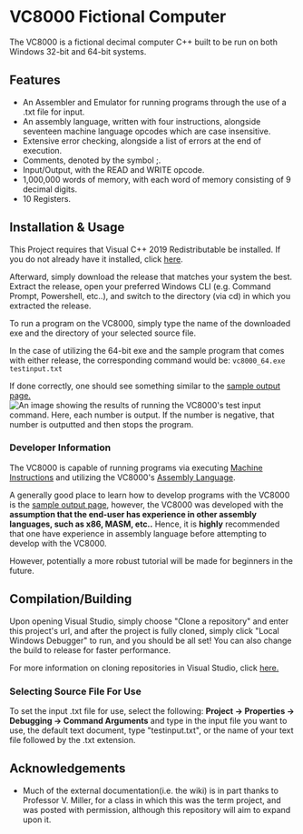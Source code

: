 # VC8000 Fictional Computer

The VC8000 is a fictional decimal computer C++ built to be run on both Windows 32-bit and 64-bit systems.
## Features

 - An Assembler and Emulator for running programs through the use of a .txt file for input.
 - An assembly language, written with four instructions, alongside seventeen machine language opcodes which are case insensitive.
 - Extensive error checking, alongside a list of errors at the end of execution.
 - Comments, denoted by the symbol ;.
 - Input/Output, with the READ and WRITE opcode.
 - 1,000,000 words of memory, with each word of memory consisting of 9 decimal digits.
 - 10 Registers.

## Installation & Usage 

This Project requires that Visual C++ 2019 Redistributable be installed. If you do not already have it installed, click [here](https://learn.microsoft.com/en-US/cpp/windows/latest-supported-vc-redist?view=msvc-170#visual-studio-2015-2017-2019-and-2022).

Afterward, simply download the release that matches your system the best. Extract the release, open your preferred Windows CLI (e.g. Command Prompt, Powershell, etc..), and switch to the directory (via cd) in which you extracted the release. 

To run a program on the VC8000, simply type the name of the downloaded exe and the directory of your selected source file. 

In the case of utilizing the 64-bit exe and the sample program that comes with either release, the corresponding command would be: `vc8000_64.exe testinput.txt` 

If done correctly, one should see something similar to the [sample output page.](https://github.com/pw45000/VC-8000/wiki/VC8000-Sample-Output)
![An image showing the results of running the VC8000's test input command. Here, each number is output. If the number is negative, that number is outputted and then stops the program.](https://github.com/pw45000/VC-8000/raw/Experimental/VC-8000%20Fictional%20Computer/test_input.png?raw=true)

### Developer Information
The VC8000 is capable of running programs via executing [Machine Instructions](https://github.com/pw45000/VC-8000/wiki/VC8000-Computer-and-OPCodes) and utilizing the VC8000's [Assembly Language](https://github.com/pw45000/VC-8000/wiki/VC8000-Assembly-Language). 

A generally good place to learn how to develop programs with the VC8000 is the [sample output page](https://github.com/pw45000/VC-8000/wiki/VC8000-Sample-Output), however, the VC8000 was developed with the **assumption that the end-user has experience in other assembly languages, such as x86, MASM, etc..** Hence, it is **highly** recommended that one have experience in assembly language before attempting to develop with the VC8000. 

However, potentially a more robust tutorial will be made for beginners in the future.  

## Compilation/Building

Upon opening Visual Studio, simply choose "Clone a repository" and enter this project's url, and after the project is fully cloned, simply click "Local Windows Debugger" to run, and you should be all set! You can also change the build to release for faster performance. 

For more information on cloning repositories in Visual Studio, click [here.](https://docs.microsoft.com/en-us/visualstudio/get-started/tutorial-open-project-from-repo?view=vs-2022)


### Selecting Source File For Use
To set the input .txt file for use, select the following: 
    **Project -> Properties -> Debugging -> Command Arguments**
and type in the input file you want to use, the default text document, type "testinput.txt", or the name of your text file followed by the .txt extension. 

## Acknowledgements 

 - Much of the external documentation(i.e. the wiki) is in part thanks to Professor V. Miller, for a class in which this was the term project, and was posted with permission, although this repository will aim to expand upon it.  
